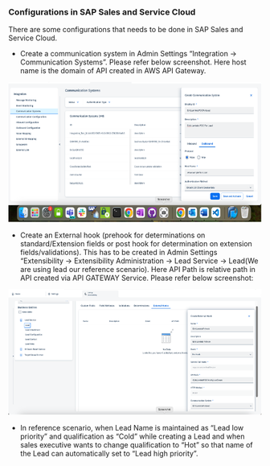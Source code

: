 ### Configurations in SAP Sales and Service Cloud
There are some configurations that needs to be done in SAP Sales and Service Cloud.
* Create a communication system in Admin Settings “Integration -> Communication Systems”. Please refer below screenshot. Here host name is the domain of API created in AWS API Gateway.

![Aws Lambda Extension](../Images/SSC1.png "Communication System")

* Create an External hook (prehook for determinations on standard/Extension fields or post hook for determination on extension fields/validations). This has to be created in Admin Settings “Extensibility -> Extensibility Administration -> Lead Service -> Lead(We are using lead our reference scenario). Here API Path is relative path in API created via API GATEWAY Service. Please refer below screenshot:

![Aws Lambda Extension](../Images/SSC2.png "External Hooks")

* In reference scenario, when Lead Name is maintained as “Lead low priority” and qualification as “Cold” while creating a Lead and when sales executive wants to change qualification to “Hot” so that name of the Lead can automatically set to “Lead high priority”.